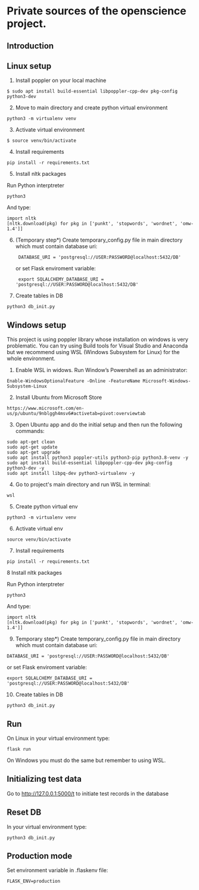 # Private sources of the openscience project.

Introduction
------------

      
Linux setup
------------

  1. Install poppler on your local machine
  
    $ sudo apt install build-essential libpoppler-cpp-dev pkg-config python3-dev
      
  2. Move to main directory and create python virtual environment

    python3 -m virtualenv venv
  
  3. Activate virtual environment

    $ source venv/bin/activate
  
  4. Install requirements
  
    pip install -r requirements.txt
  
  5. Install nltk packages
  
   Run Python interptreter 
     
    python3
     
   And type:
   
    import nltk
    [nltk.download(pkg) for pkg in ['punkt', 'stopwords', 'wordnet', 'omw-1.4']]
     
  
  6. (Temporary step*) Create temporary_config.py file in main directory which must contain database uri:

          DATABASE_URI = 'postgresql://USER:PASSWORD@localhost:5432/DB'
 
      or set Flask enviroment variable: 
     
          export SQLALCHEMY_DATABASE_URI = 'postgresql://USER:PASSWORD@localhost:5432/DB'  
      
  6. Create tables in DB

    python3 db_init.py


Windows setup
------------

This project is using poppler library whose installation on windows is very problematic. You can try using Build tools for Visual Studio and Anaconda but we recommend using WSL (Windows Subsystem for Linux) for the whole environment.
      
  1. Enable WSL in widows. Run Window’s Powershell as an administrator:
     
    Enable-WindowsOptionalFeature -Online -FeatureName Microsoft-Windows-Subsystem-Linux
    
  2. Install Ubuntu from Microsoft Store
  
    https://www.microsoft.com/en-us/p/ubuntu/9nblggh4msv6#activetab=pivot:overviewtab

  3. Open Ubuntu app and do the initial setup and then run the following commands:
      
    sudo apt-get clean
    sudo apt-get update
    sudo apt-get upgrade
    sudo apt install python3 poppler-utils python3-pip python3.8-venv -y
    sudo apt install build-essential libpoppler-cpp-dev pkg-config python3-dev -y
    sudo apt install libpq-dev python3-virtualenv -y
    
  4. Go to project's main directory and run WSL in terminal:

    wsl

  5. Create python virtual env

    python3 -m virtualenv venv
 
  6. Activate virtual env
 
    source venv/bin/activate
      
  7. Install requirements

    pip install -r requirements.txt
 
  8 Install nltk packages
  
   Run Python interptreter 
     
    python3
     
   And type:
   
    import nltk
    [nltk.download(pkg) for pkg in ['punkt', 'stopwords', 'wordnet', 'omw-1.4']]
 
  9. Temporary step*) Create temporary_config.py file in main directory which must contain database uri:

    DATABASE_URI = 'postgresql://USER:PASSWORD@localhost:5432/DB'
 
   or set Flask enviroment variable: 
      
    export SQLALCHEMY_DATABASE_URI = 'postgresql://USER:PASSWORD@localhost:5432/DB'  
            
  10. Create tables in DB

    python3 db_init.py

  
  
Run
------------

On Linux in your virtual environment type:

    flask run
 
On Windows you must do the same but remember to using WSL.
 
Initializing test data
------------

Go to http://127.0.0.1:5000/t to initiate test records in the database 

  
Reset DB
------------
In your virtual environment type:

    python3 db_init.py


Production mode
------------

Set environment variable in .flaskenv file:

    FLASK_ENV=production

